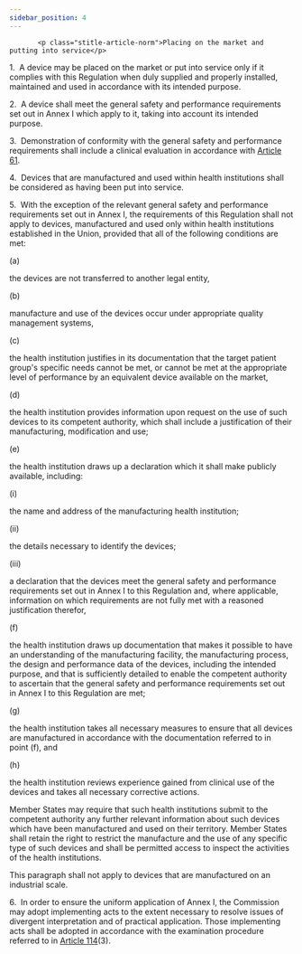 ```yaml
---
sidebar_position: 4
---
```

           <p class="stitle-article-norm">Placing on the market and putting into service</p>
   <p class="norm">1.&nbsp;&nbsp;A device may be placed on the market or
 put into service only if it complies with this Regulation when duly 
supplied and properly installed, maintained and used in accordance with 
its intended purpose.</p>
   <p class="norm">2.&nbsp;&nbsp;A device shall meet the general safety 
and performance requirements set out in Annex&nbsp;I which apply to it, 
taking into account its intended purpose.</p>
   <p class="norm">3.&nbsp;&nbsp;Demonstration of conformity with the 
general safety and performance requirements shall include a clinical 
evaluation in accordance with <a href='../CHAPTER VI/Article 61 - Clinical evaluation'> Article 61</a>.</p>
   <p class="norm">4.&nbsp;&nbsp;Devices that are manufactured and used 
within health institutions shall be considered as having been put into 
service.</p>
   <p class="norm">5.&nbsp;&nbsp;With the exception of the relevant 
general safety and performance requirements set out in Annex&nbsp;I, the
 requirements of this Regulation shall not apply to devices, 
manufactured and used only within health institutions established in the
 Union, provided that all of the following conditions are met:</p>
   <div class="grid-container grid-list">
      <div class="list grid-list-column-1">
         <span>(a)&nbsp;</span>
      </div>
      <div class="grid-list-column-2">
         <p class="norm">the devices are not transferred to another legal entity,</p>
      </div>
   </div>
   <div class="grid-container grid-list">
      <div class="list grid-list-column-1">
         <span>(b)&nbsp;</span>
      </div>
      <div class="grid-list-column-2">
         <p class="norm">manufacture and use of the devices occur under appropriate quality management systems,</p>
      </div>
   </div>
   <div class="grid-container grid-list">
      <div class="list grid-list-column-1">
         <span>(c)&nbsp;</span>
      </div>
      <div class="grid-list-column-2">
         <p class="norm">the health institution justifies in its 
documentation that the target patient group's specific needs cannot be 
met, or cannot be met at the appropriate level of performance by an 
equivalent device available on the market,</p>
      </div>
   </div>
   <div class="grid-container grid-list">
      <div class="list grid-list-column-1">
         <span>(d)&nbsp;</span>
      </div>
      <div class="grid-list-column-2">
         <p class="norm">the health institution provides information 
upon request on the use of such devices to its competent authority, 
which shall include a justification of their manufacturing, modification
 and use;</p>
      </div>
   </div>
   <div class="grid-container grid-list">
      <div class="list grid-list-column-1">
         <span>(e)&nbsp;</span>
      </div>
      <div class="grid-list-column-2">
         <p class="norm">the health institution draws up a declaration which it shall make publicly available, including:</p>
         <div class="grid-container grid-list">
            <div class="list grid-list-column-1">
               <span>(i)&nbsp;</span>
            </div>
            <div class="grid-list-column-2">
               <p class="norm">the name and address of the manufacturing health institution;</p>
            </div>
         </div>
         <div class="grid-container grid-list">
            <div class="list grid-list-column-1">
               <span>(ii)&nbsp;</span>
            </div>
            <div class="grid-list-column-2">
               <p class="norm">the details necessary to identify the devices;</p>
            </div>
         </div>
         <div class="grid-container grid-list">
            <div class="list grid-list-column-1">
               <span>(iii)&nbsp;</span>
            </div>
            <div class="grid-list-column-2">
               <p class="norm">a declaration that the devices meet the 
general safety and performance requirements set out in Annex&nbsp;I to 
this Regulation and, where applicable, information on which requirements
 are not fully met with a reasoned justification therefor,</p>
            </div>
         </div>
      </div>
   </div>
   <div class="grid-container grid-list">
      <div class="list grid-list-column-1">
         <span>(f)&nbsp;</span>
      </div>
      <div class="grid-list-column-2">
         <p class="norm">the health institution draws up documentation 
that makes it possible to have an understanding of the manufacturing 
facility, the manufacturing process, the design and performance data of 
the devices, including the intended purpose, and that is sufficiently 
detailed to enable the competent authority to ascertain that the general
 safety and performance requirements set out in Annex&nbsp;I to this 
Regulation are met;</p>
      </div>
   </div>
   <div class="grid-container grid-list">
      <div class="list grid-list-column-1">
         <span>(g)&nbsp;</span>
      </div>
      <div class="grid-list-column-2">
         <p class="norm">the health institution takes all necessary 
measures to ensure that all devices are manufactured in accordance with 
the documentation referred to in point&nbsp;(f), and</p>
      </div>
   </div>
   <div class="grid-container grid-list">
      <div class="list grid-list-column-1">
         <span>(h)&nbsp;</span>
      </div>
      <div class="grid-list-column-2">
         <p class="norm">the health institution reviews experience gained from clinical use of the devices and takes all necessary corrective actions.</p>
      </div>
   </div>
   <p class="norm">Member&nbsp;States may require that such health 
institutions submit to the competent authority any further relevant 
information about such devices which have been manufactured and used on 
their territory. Member&nbsp;States shall retain the right to restrict 
the manufacture and the use of any specific type of such devices and 
shall be permitted access to inspect the activities of the health 
institutions.</p>
   <p class="norm">This paragraph&nbsp;shall not apply to devices that are manufactured on an industrial scale.</p>
   <p class="norm">6.&nbsp;&nbsp;In order to ensure the uniform 
application of Annex&nbsp;I, the Commission may adopt implementing acts 
to the extent necessary to resolve issues of divergent interpretation 
and of practical application. Those implementing acts shall be adopted 
in accordance with the examination procedure referred to in 
<a href='../CHAPTER X/Article 114 - Committee procedure'> Article 114</a>(3).</p>